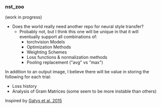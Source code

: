 ### nst_zoo
(work in progress)

- Does the world really need another repo for neural style transfer?
    - Probably not, but I think this one will be unique in that it will eventually support all combinations of:
        - torchvision Models
        - Optimization Methods
        - Weighting Schemes
        - Loss functions & normalization methods
        - Pooling replacement ("avg" vs "max")
        
In addition to an output image, I believe there will be value in storing the following for each trial:
- Loss history
- Analysis of Gram Matrices (some seem to be more instable than others)  


Inspired by [Gatys et al. 2015](https://arxiv.org/abs/1508.06576)